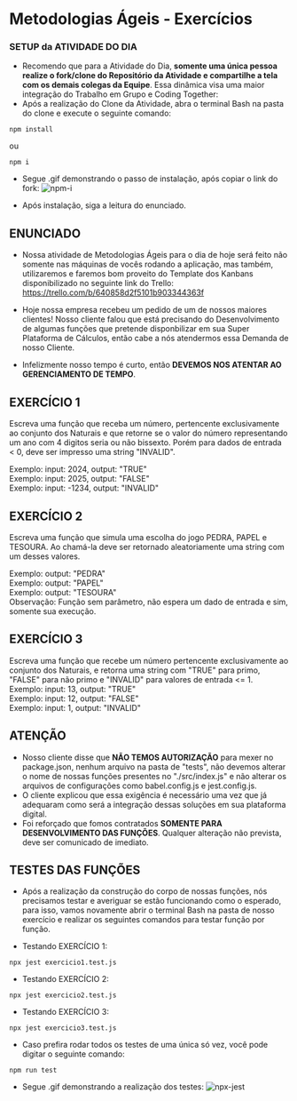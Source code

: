# Metodologias Ágeis - Exercícios

### SETUP da ATIVIDADE DO DIA
 - Recomendo que para a Atividade do Dia, **somente uma única pessoa realize o fork/clone do Repositório da Atividade e compartilhe a tela com os demais colegas da Equipe**. Essa dinâmica visa uma maior integração do Trabalho em Grupo e Coding Together:
 - Após a realização do Clone da Atividade, abra o terminal Bash na pasta do clone e execute o seguinte comando:
 ```node
 npm install
 ```
 ou 
 ```node
 npm i
 ```
 - Segue .gif demonstrando o passo de instalação, após copiar o link do fork:
![npm-i](https://user-images.githubusercontent.com/52759918/223799337-5e4a1d66-ca89-4089-80c5-bdcfc68aebf9.gif)

 - Após instalação, siga a leitura do enunciado.

## ENUNCIADO

- Nossa atividade de Metodologias Ágeis para o dia de hoje será feito não somente nas máquinas de vocês rodando a aplicação, mas também, utilizaremos e faremos bom proveito do Template dos Kanbans disponibilizado no seguinte link do Trello: https://trello.com/b/640858d2f5101b903344363f

- Hoje nossa empresa recebeu um pedido de um de nossos maiores clientes! Nosso cliente falou que está precisando do Desenvolvimento de algumas funções que pretende disponbilizar em sua Super Plataforma de Cálculos, então cabe a nós atendermos essa Demanda de nosso Cliente.

- Infelizmente nosso tempo é curto, então **DEVEMOS NOS ATENTAR AO GERENCIAMENTO DE TEMPO**.

## EXERCÍCIO 1
Escreva uma função que receba um número, pertencente exclusivamente ao conjunto dos Naturais e que retorne se o valor do número representando um ano com 4 digitos seria ou não bissexto. Porém para dados de entrada < 0, deve ser impresso uma string "INVALID".

  Exemplo: input: 2024, output: "TRUE"<br/>
  Exemplo: input: 2025, output: "FALSE"<br/>
  Exemplo: input: -1234, output: "INVALID"<br/>

## EXERCÍCIO 2
Escreva uma função que simula uma escolha do jogo PEDRA, PAPEL e TESOURA. Ao chamá-la deve ser retornado aleatoriamente uma string com um desses valores.

  Exemplo: output: "PEDRA"<br/>
  Exemplo: output: "PAPEL"<br/>
  Exemplo: output: "TESOURA"<br/>
  Observação: Função sem parâmetro, não espera um dado de entrada e sim, somente sua execução.<br/>

## EXERCÍCIO 3
Escreva uma função que recebe um número pertencente exclusivamente ao conjunto dos Naturais, e retorna uma string com "TRUE" para primo, "FALSE" para não primo e "INVALID" para valores de entrada <= 1.
  Exemplo: input: 13, output: "TRUE"<br/>
  Exemplo: input: 12, output: "FALSE"<br/>
  Exemplo: input: 1, output: "INVALID"<br/>


## ATENÇÃO
- Nosso cliente disse que **NÃO TEMOS AUTORIZAÇÃO** para mexer no package.json, nenhum arquivo na pasta de "tests", não devemos alterar o nome de nossas funções presentes no "./src/index.js" e não alterar os arquivos de configurações como babel.config.js e jest.config.js.
- O cliente explicou que essa exigência é necessário uma vez que já adequaram como será a integração dessas soluções em sua plataforma digital.
- Foi reforçado que fomos contratados **SOMENTE PARA DESENVOLVIMENTO DAS FUNÇÕES**. Qualquer alteração não prevista, deve ser comunicado de imediato.

## TESTES DAS FUNÇÕES
- Após a realização da construção do corpo de nossas funções, nós precisamos testar e averiguar se estão funcionando como o esperado, para isso, vamos novamente abrir o terminal Bash na pasta de nosso exercício e realizar os seguintes comandos para testar função por função.

- Testando EXERCÍCIO 1:
```node
npx jest exercicio1.test.js
```

- Testando EXERCÍCIO 2:
```node
npx jest exercicio2.test.js
```

- Testando EXERCÍCIO 3:
```node
npx jest exercicio3.test.js
```

- Caso prefira rodar todos os testes de uma única só vez, você pode digitar o seguinte comando:
```node
npm run test
```
- Segue .gif demonstrando a realização dos testes:
![npx-jest](https://user-images.githubusercontent.com/52759918/223805317-7be10e97-d377-4ec6-9126-d3f59940c4ab.gif)

